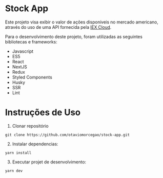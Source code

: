# Stock App

Este projeto visa exibir o valor de ações disponíveis no mercado americano, através do uso de uma API fornecida pela [IEX Cloud](https://iexcloud.io/).

Para o desenvolvimento deste projeto, foram utilizadas as seguintes bibliotecas e frameworks:
- Javascript
- ES5
- React
- NextJS
- Redux
- Styled Components
- Husky
- SSR
- Lint


# Instruções de Uso
1. Clonar repositório
 ```
 git clone https://github.com/otaviomorcegao/stock-app.git
 ```
 
2. Instalar dependencias:
```
yarn install
```
3. Executar projet de desenvolvimento:
```
yarn dev
```
